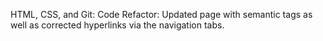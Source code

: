 HTML, CSS, and Git: Code Refactor: Updated page with semantic tags as well as corrected hyperlinks via the navigation tabs.
